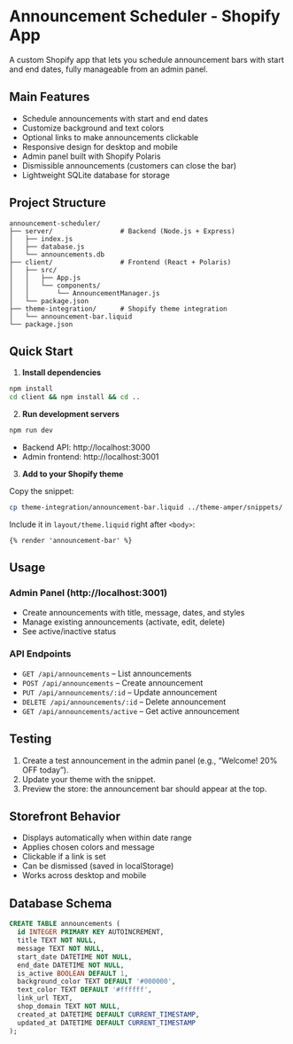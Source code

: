 # Announcement Scheduler - Shopify App

A custom Shopify app that lets you schedule announcement bars with start and end dates, fully manageable from an admin panel.

## Main Features

- Schedule announcements with start and end dates  
- Customize background and text colors  
- Optional links to make announcements clickable  
- Responsive design for desktop and mobile  
- Admin panel built with Shopify Polaris  
- Dismissible announcements (customers can close the bar)  
- Lightweight SQLite database for storage  

## Project Structure

```
announcement-scheduler/
├── server/                 # Backend (Node.js + Express)
│   ├── index.js
│   ├── database.js
│   └── announcements.db
├── client/                 # Frontend (React + Polaris)
│   ├── src/
│   │   ├── App.js
│   │   └── components/
│   │       └── AnnouncementManager.js
│   └── package.json
├── theme-integration/      # Shopify theme integration
│   └── announcement-bar.liquid
└── package.json
```

## Quick Start

1. **Install dependencies**

```bash
npm install
cd client && npm install && cd ..
```

2. **Run development servers**

```bash
npm run dev
```

- Backend API: http://localhost:3000  
- Admin frontend: http://localhost:3001  

3. **Add to your Shopify theme**

Copy the snippet:

```bash
cp theme-integration/announcement-bar.liquid ../theme-amper/snippets/
```

Include it in `layout/theme.liquid` right after `<body>`:

```liquid
{% render 'announcement-bar' %}
```

## Usage

### Admin Panel (http://localhost:3001)

- Create announcements with title, message, dates, and styles  
- Manage existing announcements (activate, edit, delete)  
- See active/inactive status  

### API Endpoints

- `GET /api/announcements` – List announcements  
- `POST /api/announcements` – Create announcement  
- `PUT /api/announcements/:id` – Update announcement  
- `DELETE /api/announcements/:id` – Delete announcement  
- `GET /api/announcements/active` – Get active announcement  

## Testing

1. Create a test announcement in the admin panel (e.g., “Welcome! 20% OFF today”).  
2. Update your theme with the snippet.  
3. Preview the store: the announcement bar should appear at the top.  

## Storefront Behavior

- Displays automatically when within date range  
- Applies chosen colors and message  
- Clickable if a link is set  
- Can be dismissed (saved in localStorage)  
- Works across desktop and mobile  

## Database Schema

```sql
CREATE TABLE announcements (
  id INTEGER PRIMARY KEY AUTOINCREMENT,
  title TEXT NOT NULL,
  message TEXT NOT NULL,
  start_date DATETIME NOT NULL,
  end_date DATETIME NOT NULL,
  is_active BOOLEAN DEFAULT 1,
  background_color TEXT DEFAULT '#000000',
  text_color TEXT DEFAULT '#ffffff',
  link_url TEXT,
  shop_domain TEXT NOT NULL,
  created_at DATETIME DEFAULT CURRENT_TIMESTAMP,
  updated_at DATETIME DEFAULT CURRENT_TIMESTAMP
);
```